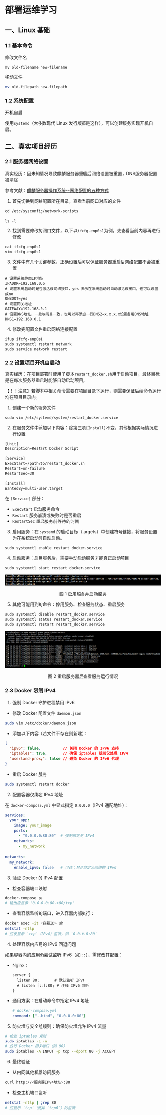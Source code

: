 # 部署运维学习



## 一、Linux 基础

### 1.1 基本命令

修改文件名

```shell
mv old-filename new-filename
```

移动文件

```sh
mv old-filepath new-filepath
```

### 1.2 系统配置

开机自启

使用`systemd`（大多数现代 Linux 发行版都是这样），可以创建服务实现开机自启。



## 二、真实项目经历

### 2.1 服务器网络设置

真实经历：因未知情况导致麒麟服务器重启后网络设置被重置，DNS服务器配置被清除

参考文献：[麒麟服务器操作系统--网络配置的五种方式](https://blog.csdn.net/QingTian1024/article/details/143633842)

1. 首先切换到网络配置所在目录，查看当前网口对应的文件

```shell
cd /etc/sysconfig/network-scripts

ls -l
```

2. 找到需要修改的网口文件，以下以`ifcfg-enp0s1`为例，先查看当前内容再进行修改

```shell
cat ifcfg-enp0s1
vim ifcfg-enp0s1
```

3. 文件中有几个关键参数，正确设置后可以保证服务器重启后网络配置不会被重置

```
# 设置系统静态IP地址
IPADDR=192.168.0.6
# 设置系统启动时是否激活该网络接口，yes 表示在系统启动时自动激活该接口，也可以设置成no
ONBOOT=yes
# 设置网关地址
GATEWAY=192.168.0.1
# 设置DNS地址，一般与网关一致，也可以再添加一行DNS2=x.x.x.x设置备用DNS地址
DNS1=192.168.0.1
```

4. 修改完配置文件重启网络连接配置

```shell
ifup ifcfg-enp0s1
sudo systemctl restart network
sudo service network restart
```

### 2.2 设置项目开机自启动

真实经历：在项目部署时使用了脚本`restart_docker.sh`用于启动项目，最终目标是在每次服务器重启时能够自动启动项目。

【！！注意】若脚本中相关命令需要在项目目录下运行，则需要保证后续命令运行均在项目目录内。

1. 创建一个新的服务文件

```shell
sudo vim /etc/systemd/system/restart_docker.service
```

2. 在服务文件中添加以下内容：除第三项`[Install]`不变，其他根据实际情况进行设置

```shell
[Unit]
Description=Restart Docker Script

[Service]
ExecStart=/path/to/restart_docker.sh
Restart=on-failure
RestartSec=30

[Install]
WantedBy=multi-user.target
```

在 `[Service]` 部分：

- `ExecStart` 启动服务命令
- `Restart` 服务崩溃或失败时是否重启
- `RestartSec` 重启服务前等待的时间

3. 启用服务：在 `systemd` 的启动目标（targets）中创建符号链接，将服务设置为在系统启动时自动启动。

```shell
sudo systemctl enable restart_docker.service
```

4. 启动服务：启用服务后，需要手动启动服务才能真正启动项目

```shell
sudo systemctl start restart_docker.service
```

![image-20241202170636229](./imgs/image-20241202170636229.png)

<center>图 1 启用服务并启动服务</center>

5. 其他可能用到的命令：停用服务、检查服务状态、重启服务

```shell
sudo systemctl disable restart_docker.service
sudo systemctl status restart_docker.service
sudo systemctl restart restart_docker.service
```

![image-20241202172830915](./imgs/image-20241202172830915.png)

<center>图 2 重启服务器后查看服务运行情况</center>

### 2.3 Docker 限制 IPv4

1. 强制 Docker 守护进程禁用 IPv6

- 修改 Docker 配置文件 `daemon.json`

```bash
sudo vim /etc/docker/daemon.json
```

- 添加以下内容（若文件不存在则新建）：

```json
{
  "ipv6": false,          // 关闭 Docker 的 IPv6 支持
  "iptables": true,       // 确保 iptables 规则仅处理 IPv4
  "userland-proxy": false // 避免 Docker 的 IPv6 代理
}
```

- 重启 Docker 服务

```bash
sudo systemctl restart docker
```

2. 配置容器仅绑定 IPv4 地址

在 `docker-compose.yml` 中显式指定 `0.0.0.0`（IPv4 通配地址）：
```yaml
services:
  your_app:
    image: your_image
    ports:
      - "0.0.0.0:80:80"  # 强制绑定到 IPv4
    networks:
      - my_network

networks:
  my_network:
    enable_ipv6: false   # 可选：禁用自定义网络的 IPv6
```

3. 验证 Docker 的 IPv4 配置

- 检查容器端口映射

```bash
docker-compose ps
# 输出应显示 "0.0.0.0:80->80/tcp"
```

- 查看容器监听的端口，进入容器内部执行：

```bash
docker exec -it <容器ID> sh
netstat -ntlp
# 应仅显示 `tcp`（IPv4）监听，如 `0.0.0.0:80`
```

4. 处理容器内应用的 IPv6 回退问题

如果容器内的应用仍尝试监听 IPv6（如 `::`），需修改其配置：
- Nginx：
  
  ```nginx
  server {
    listen 80;       # 默认监听 IPv4
    # listen [::]:80; # 注释 IPv6 监听
  }
  ```
  
- 通用方案：在启动命令中指定 IPv4 地址
  ```yaml
  # docker-compose.yml
  command: ["--bind", "0.0.0.0:80"]
  ```

5. 防火墙与安全组规则：确保防火墙允许 IPv4 流量

```bash
# 检查 iptables 规则
sudo iptables -L -n
# 放行 Docker 相关端口（如 80）
sudo iptables -A INPUT -p tcp --dport 80 -j ACCEPT
```

6. 最终验证

- 从内网其他机器访问服务

```bash
curl http://<服务器IPv4地址>:80
```

- 检查主机端口监听

```bash
netstat -ntlp | grep 80
# 应显示 `tcp`（而非 `tcp6`）的监听
```
